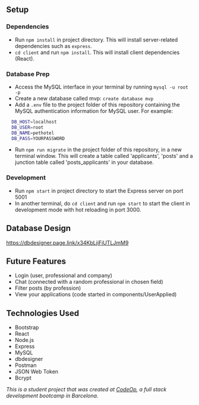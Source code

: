 
## Setup

### Dependencies

- Run `npm install` in project directory. This will install server-related dependencies such as `express`.
- `cd client` and run `npm install`. This will install client dependencies (React).

### Database Prep

- Access the MySQL interface in your terminal by running `mysql -u root -p`
- Create a new database called mvp: `create database mvp`
- Add a `.env` file to the project folder of this repository containing the MySQL authentication information for MySQL user. For example:

```bash
  DB_HOST=localhost
  DB_USER=root
  DB_NAME=pethotel
  DB_PASS=YOURPASSWORD
```

- Run `npm run migrate` in the project folder of this repository, in a new terminal window. This will create a table called 'applicants', 'posts' and a junction table called 'posts_applicants' in your database.

### Development

- Run `npm start` in project directory to start the Express server on port 5001
- In another terminal, do `cd client` and run `npm start` to start the client in development mode with hot reloading in port 3000.

## Database Design

https://dbdesigner.page.link/x34KbLjiFiUTLJmM9

## Future Features

- Login (user, professional and company)
- Chat (connected with a random professional in chosen field)
- Filter posts (by profession)
- View your applications (code started in components/UserApplied)

## Technologies Used

- Bootstrap
- React
- Node.js
- Express
- MySQL
- dbdesigner
- Postman
- JSON Web Token
- Bcrypt

_This is a student project that was created at [CodeOp](http://codeop.tech), a full stack development bootcamp in Barcelona._
